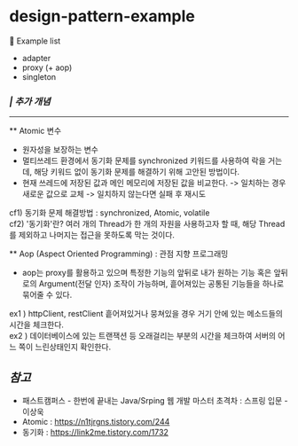 # design-pattern-example

 🔆 Example list
 - adapter
 - proxy (+ aop)
 - singleton
 
 
 
 ### *| 추가 개념*
 - - -
  ** Atomic 변수
   - 원자성을 보장하는 변수
   - 멀티쓰레드 환경에서 동기화 문제를 synchronized 키워드를 사용하여 락을 거는데,
     해당 키워드 없이 동기화 문제를 해결하기 위해 고안된 방법이다.
   - 현재 쓰레드에 저장된 값과 메인 메모리에 저장된 값을 비교한다.
     -> 일치하는 경우 새로운 값으로 교체
     -> 일치하지 않는다면 실패 후 재시도
     
   cf1) 동기화 문제 해결방법 : synchronized, Atomic, volatile <br>
   cf2) '동기화'란? 여러 개의 Thread가 한 개의 자원을 사용하고자 할 때, 해당 Thread를 제외하고 나머지는 접근을 못하도록 막는 것이다.
  
  ** Aop (Aspect Oriented Programming) : 관점 지향 프로그래밍
  - aop는 proxy를 활용하고 있으며 특정한 기능의 앞뒤로 내가 원하는 기능 혹은 앞뒤로의 Argument(전달 인자) 조작이 가능하며,
    흩어져있는 공통된 기능들을 하나로 묶어줄 수 있다.<br>
    
   ex1 ) httpClient, restClient 흩어져있거나 뭉쳐있을 경우 거기 안에 있는 메소드들의 시간을 체크한다. <br>
   ex2 ) 데이터베이스에 있는 트랜잭션 등 오래걸리는 부분의 시간을 체크하여 서버의 어느 쪽이 느린상태인지 확인한다.

 ## *참고*
- 패스트캠퍼스 - 한번에 끝내는 Java/Srping 웹 개발 마스터 초격차 : 스프링 입문 - 이상욱
- Atomic : https://n1tjrgns.tistory.com/244
- 동기화 : https://link2me.tistory.com/1732
